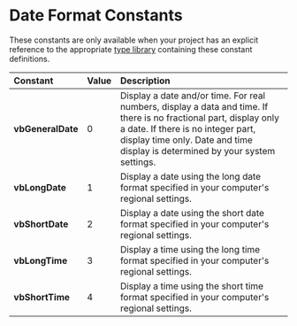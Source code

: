 
# Date Format Constants

These constants are only available when your project has an explicit reference to the appropriate  [type library](b8bdf64f-5920-1ae9-16d0-b26d09524a30.md) containing these constant definitions.



|**Constant**|**Value**|**Description**|
|:-----|:-----|:-----|
| **vbGeneralDate**|0|Display a date and/or time. For real numbers, display a data and time. If there is no fractional part, display only a date. If there is no integer part, display time only. Date and time display is determined by your system settings.|
| **vbLongDate**|1|Display a date using the long date format specified in your computer's regional settings.|
| **vbShortDate**|2|Display a date using the short date format specified in your computer's regional settings.|
| **vbLongTime**|3|Display a time using the long time format specified in your computer's regional settings.|
| **vbShortTime**|4|Display a time using the short time format specified in your computer's regional settings.|
